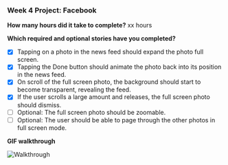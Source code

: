 ### Week 4 Project: Facebook


**How many hours did it take to complete?**
xx hours


**Which required and optional stories have you completed?**
- [x] Tapping on a photo in the news feed should expand the photo full screen.
- [x] Tapping the Done button should animate the photo back into its position in the news feed.
- [x] On scroll of the full screen photo, the background should start to become transparent, revealing the feed.
- [x] If the user scrolls a large amount and releases, the full screen photo should dismiss.
- [ ] Optional: The full screen photo should be zoomable.
- [ ] Optional: The user should be able to page through the other photos in full screen mode.

**GIF walkthrough**

![Walkthrough](/week4-facebook.gif)
